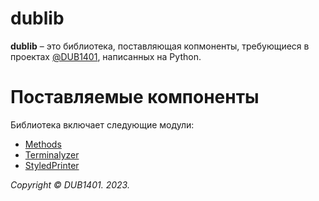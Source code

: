 # dublib
**dublib** – это библиотека, поставляющая копмоненты, требующиеся в проектах [@DUB1401](https://github.com/DUB1401), написанных на Python.

# Поставляемые компоненты
Библиотека включает следующие модули:
* [Methods](docs/Methods.md)
* [Terminalyzer](docs/Terminalyzer.m)
* [StyledPrinter](docs/StyledPrinter.m)

_Copyright © DUB1401. 2023._